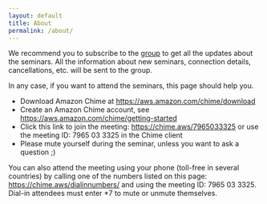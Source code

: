 ```yaml
---
layout: default
title: About
permalink: /about/
---
```


We recommend you to subscribe to the [group](https://groups.google.com/forum/#!forum/automl-seminars) to get all the updates about the seminars. All the information about new seminars, connection details, cancellations, etc. will be sent to the group.

In any case, if you want to attend the seminars, this page should help you.

* Download Amazon Chime at https://aws.amazon.com/chime/download 
* Create an Amazon Chime account, see https://aws.amazon.com/chime/getting-started
* Click this link to join the meeting: https://chime.aws/7965033325 or use the meeting ID: 7965 03 3325 in the Chime client
* Please mute yourself during the seminar, unless you want to ask a question ;)

You can also attend the meeting using your phone (toll-free in several countries) by calling one of the numbers listed on this page: https://chime.aws/dialinnumbers/ and using the meeting ID: 7965 03 3325.
Dial-in attendees must enter *7 to mute or unmute themselves.
